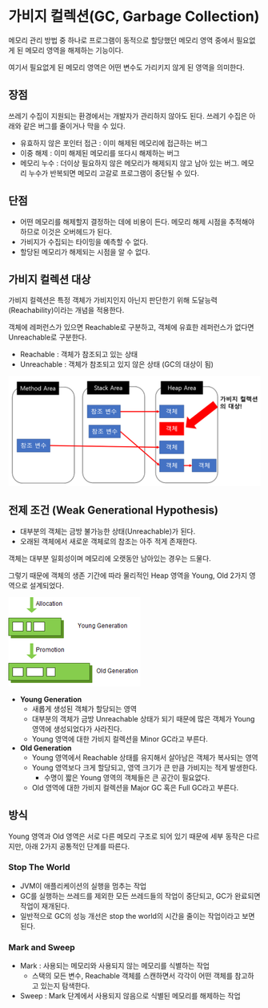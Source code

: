 # 가비지 컬렉션(GC, Garbage Collection)

메모리 관리 방법 중 하나로 프로그램이 동적으로 할당했던 메모리 영역 중에서 필요없게 된 메모리 영역을 해제하는 기능이다. 

여기서 필요없게 된 메모리 영역은 어떤 변수도 가리키지 않게 된 영역을 의미한다.

## 장점

쓰레기 수집이 지원되는 환경에서는 개발자가 관리하지 않아도 된다. 쓰레기 수집은 아래와 같은 버그를 줄이거나 막을 수 있다.

- 유효하지 않은 포인터 접근 : 이미 해제된 메모리에 접근하는 버그
- 이중 해제 : 이미 해제된 메모리를 또다시 해제하는 버그
- 메모리 누수 : 더이상 필요하지 않은 메모리가 해제되지 않고 남아 있는 버그. 메모리 누수가 반복되면 메모리 고갈로 프로그램이 중단될 수 있다.

## 단점

- 어떤 메모리를 해제할지 결정하는 데에 비용이 든다. 메모리 해제 시점을 추적해야 하므로 이것은 오버헤드가 된다.
- 가비지가 수집되는 타이밍을 예측할 수 없다.
- 할당된 메모리가 해제되는 시점을 알 수 없다. 

## 가비지 컬렉션 대상

가비지 컬렉션은 특정 객체가 가비지인지 아닌지 판단한기 위해 도달능력(Reachability)이라는 개념을 적용한다.

객체에 레퍼런스가 있으면 Reachable로 구분하고, 객체에 유효한 레퍼런스가 없다면 Unreachable로 구분한다.

- Reachable : 객체가 참조되고 있는 상태
- Unreachable : 객체가 참조되고 있지 않은 상태 (GC의 대상이 됨)

![garbage_collection](./img/garbage_collection.png)

## 전제 조건 (Weak Generational Hypothesis)

- 대부분의 객체는 금방 불가능한 상태(Unreachable)가 된다.
- 오래된 객체에서 새로운 객체로의 참조는 아주 적게 존재한다.

객체는 대부분 일회성이며 메모리에 오랫동안 남아있는 경우는 드물다. 

그렇기 때문에 객체의 생존 기간에 따라 물리적인 Heap 영역을 Young, Old 2가지 영역으로 설계되었다.

![gc_generation](./img/gc_generation.png)

- **Young Generation**
  - 새롭게 생성된 객체가 할당되는 영역
  - 대부분의 객체가 금방 Unreachable 상태가 되기 때문에 많은 객체가 Young 영역에 생성되었다가 사라진다.
  - Young 영역에 대한 가비지 컬렉션을 Minor GC라고 부른다.
- **Old Generation**
  - Young 영역에서 Reachable 상태를 유지해서 살아남은 객체가 복사되는 영역
  - Young 영역보다 크게 할당되고, 영역 크기가 큰 만큼 가비지는 적게 발생한다.
    - 수명이 짧은 Young 영역의 객체들은 큰 공간이 필요없다.
  - Old 영역에 대한 가비지 컬렉션을 Major GC 혹은 Full GC라고 부른다.

## 방식

Young 영역과 Old 영역은 서로 다른 메모리 구조로 되어 있기 때문에 세부 동작은 다르지만, 아래 2가지 공통적인 단계를 따른다.

### Stop The World

- JVM이 애플리케이션의 실행을 멈추는 작업
- GC를 실행하는 쓰레드를 제외한 모든 쓰레드들의 작업이 중단되고, GC가 완료되면 작업이 재개된다.
- 일반적으로 GC의 성능 개선은 stop the world의 시간을 줄이는 작업이라고 보면 된다.

### Mark and Sweep

- Mark : 사용되는 메모리와 사용되지 않는 메모리를 식별하는 작업
  - 스택의 모든 변수, Reachable 객체를 스캔하면서 각각이 어떤 객체를 참고하고 있는지 탐색한다.
- Sweep : Mark 단계에서 사용되지 않음으로 식별된 메모리를 해제하는 작업